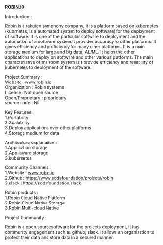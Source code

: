 <b><heading>ROBIN.IO</heading></b>

Introduction : <p>Robin is a rakuten symphony company, it is a platform based on kubernetes (kubrnetes, is a                                    automated system to deploy software) for the deployment of software. It is one of the particular software to deployment and the automation of a software system.It provides acquracy to other platforms. It gives efficiency and proficiency for many other platforms. It is a main storage medium for large and big data, AL/ML. It helps the other applications to deploy on software and other various platforms. The main characteristivs of the robin system is t provide efficiency and reliability of kubernetes to deployment of the software.</p>

Project Summary :<br>
                           Website               : www.robin.io <br>
                           Organization          : Robin systems<br>
                           License               : Not open source<br>
                           Open/Proprietary      : proprietary<br>
                           source code           : Nil
 
Key Features: <br>
             1.Portability <br>
             2.Scalability <br>
             3.Deploy applications over other platforms <br>
             4.Storage medium for data <br>

Architecture explanation : <br>
             1.Application storage <br>
             2.App-aware storage <br>
             3.kubernetes <br>

Community Channels : <br>
             1.Website : www.robin.io <br>
             2.Github  : https://www.sodafoundation/projects/robin <br>
             3.slack   : https://sodafoundation/slack <br>

Robin products : <br>
             1.Robin Cloud Native Platform <br>
             2.Robin Cloud Native Storage <br>
             3.Robin Multi-cloud Native <br>

Project Community : <br>
            <p> Robin is a open sourcesoftware for the projects deployment, it has community engagement such as github,
             slack. It allows an organisation to protect their data and store data in a secured manner.
</p>
